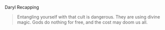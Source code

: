 Daryl Recapping

> Entangling yourself with that cult is dangerous. They are using divine magic. Gods do nothing for free, and the cost may doom us all.


